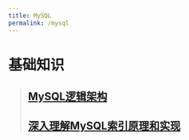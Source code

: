 ```yaml
---
title: MySQL
permalink: /mysql
---
```

# 基础知识
> ## [MySQL逻辑架构](2019/12/17/mysql-logic-arch.html)
> ## [深入理解MySQL索引原理和实现](2019/12/25/mysql-deep-know-index-theory-and-realize.html)